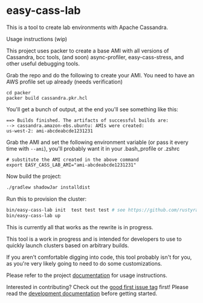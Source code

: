 # easy-cass-lab

This is a tool to create lab environments with Apache Cassandra.

Usage instructions (wip)

This project uses packer to create a base AMI with all versions of Cassandra, bcc tools, (and soon) async-profiler, easy-cass-stress, and other useful debugging tools.

Grab the repo and do the following to create your AMI.  You need to have an AWS profile set up already (needs verification)

```shell
cd packer
packer build cassandra.pkr.hcl
```

You'll get a bunch of output, at the end you'll see something like this:

```text
==> Builds finished. The artifacts of successful builds are:
--> cassandra.amazon-ebs.ubuntu: AMIs were created:
us-west-2: ami-abcdeabcde1231231
```

Grab the AMI and set the following environment variable (or pass it every time with `--ami`),
you'll probably want it in your .bash_profile or .zshrc

```shell
# substitute the AMI created in the above command
export EASY_CASS_LAB_AMI="ami-abcdeabcde1231231" 
```

Now build the project:

```bash
./gradlew shadowJar installdist
```

Run this to provision the cluster:

```bash
bin/easy-cass-lab init  test test test # see https://github.com/rustyrazorblade/easy-cass-lab/issues/1
bin/easy-cass-lab up 
```

This is currently all that works as the rewrite is in progress.

This tool is a work in progress and is intended for developers to use to quickly launch clusters based on arbitrary builds.

If you aren't comfortable digging into code, this tool probably isn't for you, as you're very likely going to need to do some customizations.

Please refer to the project [documentation](http://rustyrazorblade.com/easy-cass-lab/) for usage instructions. 

Interested in contributing?  Check out the [good first issue tag](https://github.com/rustyrazorblade/easy-cass-lab/issues?q=is%3Aissue+is%3Aopen+label%3A%22good+first+issue%22) first!  Please read the [development documentation](http://rustyrazorblade.com/easy-cass-lab/development) before getting started.


